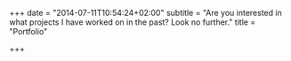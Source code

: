+++
date = "2014-07-11T10:54:24+02:00"
subtitle = "Are you interested in what projects I have worked on in the past? Look no further."
title = "Portfolio"

+++

